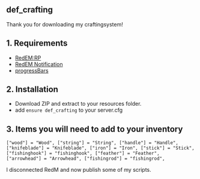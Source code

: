 ## def_crafting
Thank you for downloading my craftingsystem!

## 1. Requirements
- [RedEM:RP](https://github.com/kanersps/redem)
- [RedEM Notification](https://github.com/Ktos93/redemrp_notification)
- [progressBars](https://github.com/shredxt/progressBars)


## 2. Installation
- Download ZIP and extract to your resources folder.
- add `ensure def_crafting` to your server.cfg

## 3. Items you will need to add to your inventory

`
	["wood"] = "Wood",
  ["string"] = "String",
  ["handle"] = "Handle",
  ["knifeblade"] = "Knifeblade",
  ["iron"] = "Iron",
  ["stick"] = "Stick",
  ["fishinghook"] = "fishinghook",
  ["feather"] = "Feather",
  ["arrowhead"] = "Arrowhead",
  ["fishingrod"] = "fishingrod",
 `
 
 I disconnected RedM and now publish some of my scripts.

        
